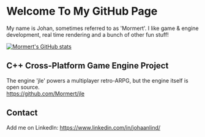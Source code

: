 # Welcome To My GitHub Page
My name is Johan, sometimes referred to as 'Mormert'. I like game & engine development, real time rendering and a bunch of other fun stuff!

[![Mormert's GitHub stats](https://github-readme-stats.vercel.app/api?username=Mormert&theme=dracula&show_icons=true&hide=prs,issues,contribs)](https://github.com/anuraghazra/github-readme-stats)

## C++ Cross-Platform Game Engine Project

The engine 'jle' powers a multiplayer retro-ARPG, but the engine itself is open source. <br>
https://github.com/Mormert/jle

## Contact

Add me on LinkedIn: https://www.linkedin.com/in/johaanlind/
